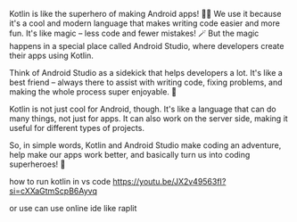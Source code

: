 Kotlin is like the superhero of making Android apps! 🦸‍♂️ We use it because it's a cool and modern language that makes writing code easier and more fun. It's like magic – less code and fewer mistakes! 🪄 But the magic happens in a special place called Android Studio, where developers create their apps using Kotlin.

Think of Android Studio as a sidekick that helps developers a lot. It's like a best friend – always there to assist with writing code, fixing problems, and making the whole process super enjoyable. 🤝

Kotlin is not just cool for Android, though. It's like a language that can do many things, not just for apps. It can also work on the server side, making it useful for different types of projects.

So, in simple words, Kotlin and Android Studio make coding an adventure, help make our apps work better, and basically turn us into coding superheroes! 🚀

how to run kotlin in vs code https://youtu.be/JX2v49563fI?si=cXXaGtmScpB6Ayvq

or use can use online ide like raplit

